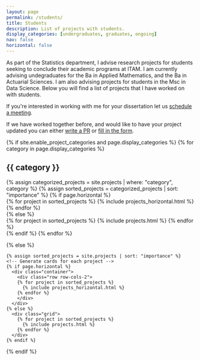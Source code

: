 ```yaml
---
layout: page
permalink: /students/
title: Students
description: List of projects with students.
display_categories: [undergraduates, graduates, ongoing]
nav: false
horizontal: false
---
```


As part of the Statistics department, I advise research projects for
students seeking to conclude their academic programs at ITAM. I am
currently advising undegraduates for the Ba in Applied Mathematics,
and the Ba in Actuarial Sciences. I am also advising projects for
students in the Msc in Data Science. Below you will find a list of
projects that I have worked on with students.


<link href="https://assets.calendly.com/assets/external/widget.css" rel="stylesheet">
<script src="https://assets.calendly.com/assets/external/widget.js" type="text/javascript" async></script>

If you're interested in working  with me for your dissertation let us 
<a href="" onclick="Calendly.initPopupWidget({url: 'https://calendly.com/alfredo-garbuno/entrevistas'});return false;">schedule a meeting</a>. 


If we have worked together before, and would like to have your project
updated you can either [write a
PR](https://github.com/agarbuno/agarbuno.github.io) or [fill in the
form](https://forms.gle/ThjHDbNW8JZS3vo9A).




<div class="projects">
  {% if site.enable_project_categories and page.display_categories %}
  <!-- Display categorized projects -->
    {% for category in page.display_categories %}
      <h2 class="category">{{ category }}</h2>
      {% assign categorized_projects = site.projects | where: "category", category %}
      {% assign sorted_projects = categorized_projects | sort: "importance" %}
      <!-- Generate cards for each project -->
      {% if page.horizontal %}
        <div class="container">
          <div class="row row-cols-2">
          {% for project in sorted_projects %}
            {% include projects_horizontal.html %}
          {% endfor %}
          </div>
        </div>
      {% else %}
        <div class="grid">
          {% for project in sorted_projects %}
            {% include projects.html %}
          {% endfor %}
        </div>
      {% endif %}
    {% endfor %}

  {% else %}
  <!-- Display projects without categories -->
    {% assign sorted_projects = site.projects | sort: "importance" %}
    <!-- Generate cards for each project -->
    {% if page.horizontal %}
      <div class="container">
        <div class="row row-cols-2">
        {% for project in sorted_projects %}
          {% include projects_horizontal.html %}
        {% endfor %}
        </div>
      </div>
    {% else %}
      <div class="grid">
        {% for project in sorted_projects %}
          {% include projects.html %}
        {% endfor %}
      </div>
    {% endif %}

  {% endif %}

</div>

